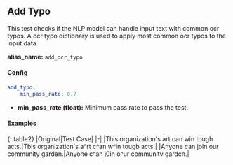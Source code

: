 
<div class="h3-box" markdown="1">

## Add Typo

This test checks if the NLP model can handle input text with common ocr typos. A ocr typo dictionary is used to apply most common ocr typos to the input data.

**alias_name:** `add_ocr_typo`

</div><div class="h3-box" markdown="1">

#### Config
```yaml
add_typo:
    min_pass_rate: 0.7
```
- **min_pass_rate (float):** Minimum pass rate to pass the test.

</div><div class="h3-box" markdown="1">

#### Examples

{:.table2}
|Original|Test Case|
|-|
|This organization's art can win tough acts.|Tbis organization's a^rt c^an w^in tougb acts.|
|Anyone can join our community garden.|Anyone c^an j0in o^ur communitv gardcn.|

</div>